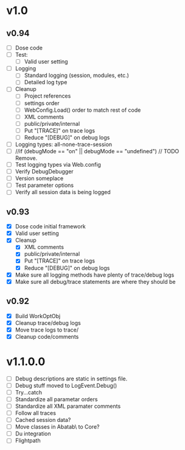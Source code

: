 # v1.0

## v0.94

* [ ] Dose code
* [ ] Test:
  * [ ] Valid user setting
* [ ] Logging
  * [ ] Standard logging (session, modules, etc.)
  * [ ] Detailed log type
* [ ] Cleanup
  * [ ] Project references
  * [ ] settings order
  * [ ] WebConfig.Load() order to match rest of code
  * [ ] XML comments
  * [ ] public/private/internal
  * [ ] Put "[TRACE]" on trace logs
  * [ ] Reduce "[DEBUG]" on debug logs
* [ ] Logging types: all-none-trace-session
* [ ] //if (debugMode == "on" || debugMode == "undefined") // TODO Remove.
* [ ] Test logging types via Web.config
* [ ] Verify DebugDebugger
* [ ] Version someplace
* [ ] Test parameter options
* [ ] Verify all session data is being logged

## v0.93

* [X] Dose code initial framework
* [X] Valid user setting
* [X] Cleanup
  * [X] XML comments
  * [X] public/private/internal
  * [X] Put "[TRACE]" on trace logs
  * [X] Reduce "[DEBUG]" on debug logs
* [X] Make sure all logging methods have plenty of trace/debug logs
* [X] Make sure all debug/trace statements are where they should be

## v0.92

* [X] Build WorkOptObj
* [X] Cleanup trace/debug logs
* [X] Move trace logs to trace/
* [X] Cleanup code/comments

# v1.1.0.0

* [ ] Debug descriptions are static in settings file.
* [ ] Debug stuff moved to LogEvent.Debug()
* [ ] Try...catch
* [ ] Standardize all parametar orders
* [ ] Standardize all XML paramater comments
* [ ] Follow all traces
* [ ] Cached session data?
* [ ] Move classes in Abatab\ to Core\?
* [ ] Du integration
* [ ] Flightpath
